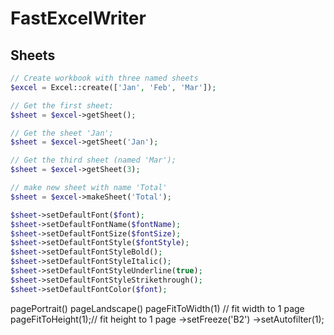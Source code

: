 # FastExcelWriter

## Sheets

```php
// Create workbook with three named sheets 
$excel = Excel::create(['Jan', 'Feb', 'Mar']);

// Get the first sheet;
$sheet = $excel->getSheet();

// Get the sheet 'Jan';
$sheet = $excel->getSheet('Jan');

// Get the third sheet (named 'Mar');
$sheet = $excel->getSheet(3);

// make new sheet with name 'Total'
$sheet = $excel->makeSheet('Total');

```

```php
$sheet->setDefaultFont($font);
$sheet->setDefaultFontName($fontName);
$sheet->setDefaultFontSize($fontSize);
$sheet->setDefaultFontStyle($fontStyle);
$sheet->setDefaultFontStyleBold();
$sheet->setDefaultFontStyleItalic();
$sheet->setDefaultFontStyleUnderline(true);
$sheet->setDefaultFontStyleStrikethrough();
$sheet->setDefaultFontColor($font);

```

pagePortrait()
pageLandscape()
pageFitToWidth(1)  // fit width to 1 page
pageFitToHeight(1);// fit height to 1 page
->setFreeze('B2')
->setAutofilter(1);

